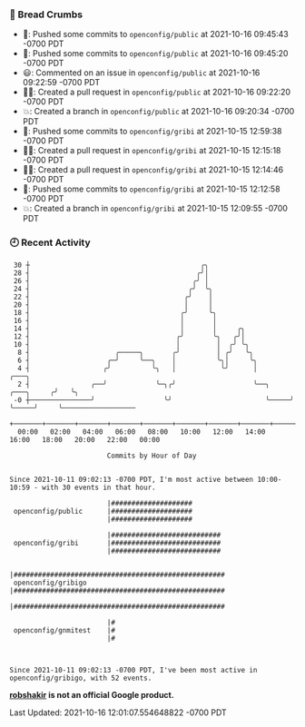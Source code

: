 ### 🍞 Bread Crumbs

 * 🚢: Pushed some commits to `openconfig/public` at 2021-10-16 09:45:43 -0700 PDT
 * 🚢: Pushed some commits to `openconfig/public` at 2021-10-16 09:45:20 -0700 PDT
 * 😃: Commented on an issue in `openconfig/public` at 2021-10-16 09:22:59 -0700 PDT
 * ✍🏼: Created a pull request in `openconfig/public` at 2021-10-16 09:22:20 -0700 PDT
 * 💥: Created a branch in `openconfig/public` at 2021-10-16 09:20:34 -0700 PDT
 * 🚢: Pushed some commits to `openconfig/gribi` at 2021-10-15 12:59:38 -0700 PDT
 * ✍🏼: Created a pull request in `openconfig/gribi` at 2021-10-15 12:15:18 -0700 PDT
 * ✍🏼: Created a pull request in `openconfig/gribi` at 2021-10-15 12:14:46 -0700 PDT
 * 🚢: Pushed some commits to `openconfig/gribi` at 2021-10-15 12:12:58 -0700 PDT
 * 💥: Created a branch in `openconfig/gribi` at 2021-10-15 12:09:55 -0700 PDT

### 🕘 Recent Activity
```
 30 ┼                                          ╭╮
 28 ┤                                         ╭╯│
 26 ┤                                        ╭╯ │
 24 ┤                                       ╭╯  ╰╮
 22 ┤                                      ╭╯    │
 20 ┤                                      │     │
 18 ┤                                     ╭╯     ╰╮
 16 ┤                                     │       │
 14 ┤                                     │       │     ╭╮
 12 ┤                                    ╭╯       ╰╮   ╭╯│
 10 ┤                                    │         │  ╭╯ ╰╮
  8 ┤                     ╭─────╮       ╭╯         │ ╭╯   ╰╮
  6 ┤                   ╭─╯     ╰──╮    │          ╰╮│     ╰╮
  4 ┤                  ╭╯          ╰╮   │           ╰╯      │                   ╭───╮
  2 ┤               ╭──╯            ╰─╮╭╯                   ╰──╮     ╭───╮     ╭╯   ╰╮
 -0 ┼───────────────╯                 ╰╯                       ╰─────╯   ╰─────╯     ╰──────────────────
    +───────+───────+───────+───────+───────+───────+───────+───────+───────+───────+───────+───────+────
  00:00   02:00   04:00   06:00   08:00   10:00   12:00   14:00   16:00   18:00   20:00   22:00   00:00   

						Commits by Hour of Day


Since 2021-10-11 09:02:13 -0700 PDT, I'm most active between 10:00-10:59 - with 30 events in that hour.

```



```
                        |####################
 openconfig/public      |####################
                        |####################

                        |###########################
 openconfig/gribi       |###########################
                        |###########################

                        |####################################################
 openconfig/gribigo     |####################################################
                        |####################################################

                        |#
 openconfig/gnmitest    |#
                        |#



Since 2021-10-11 09:02:13 -0700 PDT, I've been most active in openconfig/gribigo, with 52 events.

```
**[robshakir](mailto:robjs@google.com) is not an official Google product.**  


Last Updated: 2021-10-16 12:01:07.554648822 -0700 PDT
